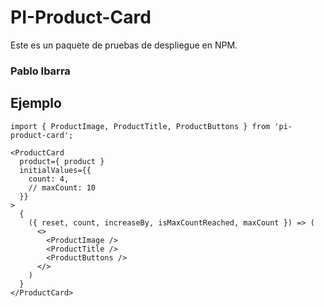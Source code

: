 # PI-Product-Card

Este es un paquete de pruebas de despliegue en NPM.

### Pablo Ibarra

## Ejemplo
```
import { ProductImage, ProductTitle, ProductButtons } from 'pi-product-card';
```


```
<ProductCard
  product={ product }
  initialValues={{
    count: 4,
    // maxCount: 10
  }}
>
  {
    ({ reset, count, increaseBy, isMaxCountReached, maxCount }) => (
      <>
        <ProductImage />
        <ProductTitle />
        <ProductButtons />
      </>
    )
  }
</ProductCard>
```
